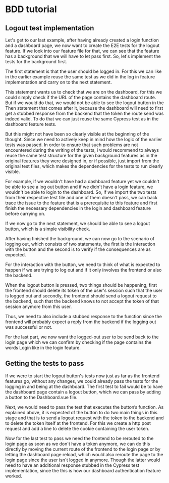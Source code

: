 # BDD tutorial

## Logout test implementation
Let's get to our last example, after having already created a login function and a dashboard page, we now want to create the E2E tests for the logout feature. If we look into our feature file for that, we can see that the feature has a background that we will have to let pass first. So, let's implement the tests for the background first.

The first statement is that the user should be logged in. For this we can like in the earlier example reuse the same test as we did in the log in feature implementation and carry on to the next statement.

This statement wants us to check that we are on the dashboard, for this we could simply check if the URL of the page contains the dashboard route. But if we would do that, we would not be able to see the logout button in the Then statement that comes after it, because the dashboard will need to first get a stubbed response from the backend that the token the route send was indeed valid. To do that we can just reuse the same Cypress test as in the dashboard feature tests.

But this might not have been so clearly visible at the beginning of the thought. Since we need to actively keep in mind how the logic of the earlier tests was passed. In order to ensure that such problems are not encountered during the writing of the tests, i would recommend to always reuse the same test structure for the given background features as in the original features they were designed in, or if possible, just import from the original test files, which makes the dependencies for the tests to run clearly visible.

For example, if we wouldn't have had a dashboard feature yet we couldn't be able to see a log out button and if we didn't have a login feature, we wouldn't be able to login to the dashboard. So, if we import the two tests from their respective test file and one of them doesn't pass, we can back trace the issue to the feature that is a prerequisite to this feature and first finish the necessary dependencies in the login and dashboard feature before carrying on.

If we now go to the next statement, we should be able to see a logout button, which is a simple visibility check.

After having finished the background, we can now go to the scenario of logging out, which consists of two statements, the first is the interaction with the button and the second is to verify if the consequences are as expected.

For the interaction with the button, we need to think of what is expected to happen if we are trying to log out and if it only involves the frontend or also the backend.

When the logout button is pressed, two things should be happening, first the frontend should delete its token of the user's session such that the user is logged out and secondly, the frontend should send a logout request to the backend, such that the backend knows to not accept the token of that session anymore from this user.

Thus, we need to also include a stubbed response to the function since the frontend will probably expect a reply from the backend if the logging out was successful or not.

For the last part, we now want the logged-out user to be send back to the login page which we can confirm by checking if the page contains the words Login like in the login feature.

## Getting the tests to pass
If we were to start the logout button's tests now just as far as the frontend features go, without any changes, we could already pass the tests for the logging in and being at the dashboard. The first test to fail would be to have the dashboard page contain a logout button, which we can pass by adding a button to the Dashboard.vue file.

Next, we would need to pass the test that executes the button’s function. As explained above, it is expected of the button to do two main things in this stage and that is to send a logout request with the token to the backend and to delete the token itself at the frontend. For this we create a http post request and add a line to delete the cookie containing the user token.

Now for the last test to pass we need the frontend to be rerouted to the login page as soon as we don't have a token anymore, we can do this directly by moving the current route of the frontend to the login page or by letting the dashboard page reload, which would also reroute the page to the login page since the user isn´t logged in anymore. Though the latter would need to have an additional response stubbed in the Cypress test implementation, since the this is how our dashboard authentication feature worked.
